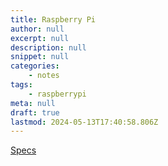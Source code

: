 ```yaml
---
title: Raspberry Pi
author: null
excerpt: null
description: null
snippet: null
categories:
    - notes
tags:
    - raspberrypi
meta: null
draft: true
lastmod: 2024-05-13T17:40:58.806Z
---
```



[Specs](https://datasheets.raspberrypi.com/rpi5/raspberry-pi-5-product-brief.pdf) 
